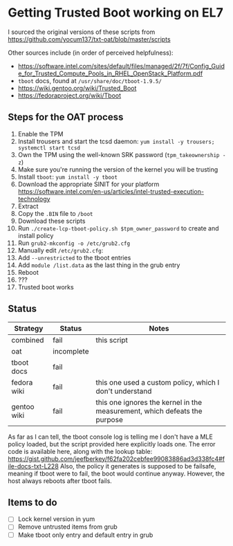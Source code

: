 # Getting Trusted Boot working on EL7

I sourced the original versions of these scripts from https://github.com/yocum137/txt-oat/blob/master/scripts

Other sources include (in order of perceived helpfulness):
* https://software.intel.com/sites/default/files/managed/2f/7f/Config_Guide_for_Trusted_Compute_Pools_in_RHEL_OpenStack_Platform.pdf
* `tboot` docs, found at `/usr/share/doc/tboot-1.9.5/`
* https://wiki.gentoo.org/wiki/Trusted_Boot
* https://fedoraproject.org/wiki/Tboot

## Steps for the OAT process

1. Enable the TPM
2. Install trousers and start the tcsd daemon: `yum install -y trousers; systemctl start tcsd`
3. Own the TPM using the well-known SRK password (`tpm_takeownership -z`)
4. Make sure you're running the version of the kernel you will be trusting
5. Install `tboot`: `yum install -y tboot`
6. Download the appropriate SINIT for your platform https://software.intel.com/en-us/articles/intel-trusted-execution-technology
  1. Extract
  2. Copy the `.BIN` file to `/boot`
7. Download these scripts
8. Run `./create-lcp-tboot-policy.sh $tpm_owner_password` to create and install policy
9. Run `grub2-mkconfig -o /etc/grub2.cfg`
10. Manually edit `/etc/grub2.cfg`:
  1. Add `--unrestricted` to the tboot entries
  2. Add `module /list.data` as the last thing in the grub entry
11. Reboot
12. ???
13. Trusted boot works

## Status

Strategy | Status | Notes
-------- | ------ | -----
combined | fail   | this script
oat      | incomplete | |
tboot docs | fail | |
fedora wiki | fail | this one used a custom policy, which I don't understand |
gentoo wiki | fail | this one ignores the kernel in the measurement, which defeats the purpose |

As far as I can tell, the tboot console log is telling me I don't have a MLE policy loaded, but the script provided here explicitly loads one. The error code is available here, along with the lookup table: https://gist.github.com/jeefberkey/f62fa202cebfee99083886ad3d338fc4#file-docs-txt-L228
Also, the policy it generates is supposed to be failsafe, meaning if tboot were to fail, the boot would continue anyway. However, the host always reboots after tboot fails.

## Items to do

- [ ] Lock kernel version in yum
- [ ] Remove untrusted items from grub
- [ ] Make tboot only entry and default entry in grub
